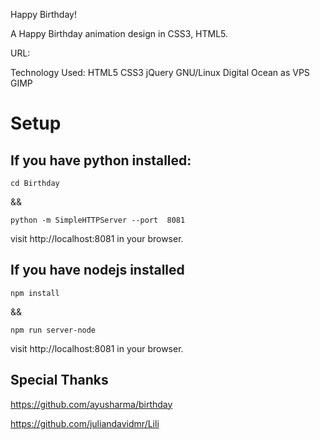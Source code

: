 Happy Birthday!

A Happy Birthday animation design in CSS3, HTML5.

URL:

Technology Used: HTML5 CSS3 jQuery  GNU/Linux Digital Ocean as VPS GIMP

# Setup

## If you have python installed:
```
cd Birthday
```

&& 

```
python -m SimpleHTTPServer --port  8081
```

visit http://localhost:8081 in your browser.

## If you have nodejs installed
```
npm install
```
&&

```
npm run server-node
```
visit http://localhost:8081 in your browser.


## Special Thanks
https://github.com/ayusharma/birthday

https://github.com/juliandavidmr/Lili
